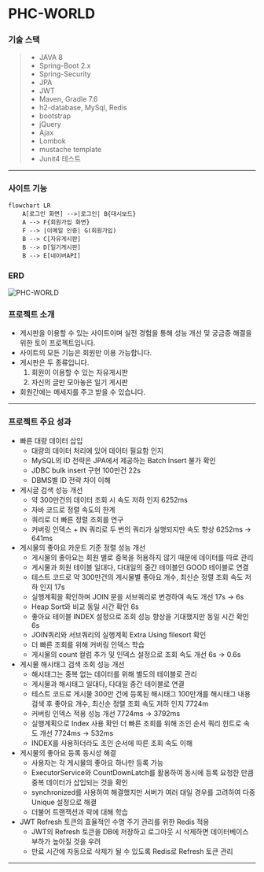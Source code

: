 # PHC-WORLD
### 기술 스택
> * JAVA 8
> * Spring-Boot 2.x
> * Spring-Security
> * JPA
> * JWT
> * Maven, Gradle 7.6
> * h2-database, MySql, Redis
> * bootstrap
> * jQuery
> * Ajax
> * Lombok
> * mustache template
> * Junit4 테스트
***
### 사이트 기능
```mermaid
flowchart LR
    A[로그인 화면] -->|로그인| B{대시보드}
    A --> F{회원가입 화면}
    F --> |이메일 인증| G(회원가입)
    B --> C[자유게시판]
    B --> D[일기게시판]
    B --> E[네이버API]
```
### ERD
![PHC-WORLD](https://github.com/javamogi/PHC-WORLD/assets/40781237/b297e320-9d66-48e7-9a46-ac7cbd95996d)
### 프로젝트 소개
* 게시판을 이용할 수 있는 사이트이며 실전 경험을 통해 성능 개선 및 궁금증 해결을 위한 토이 프로젝트입니다.
* 사이트의 모든 기능은 회원만 이용 가능합니다.
* 게시판은 두 종류입니다.
  1. 회원이 이용할 수 있는 자유게시판
  2. 자신의 글만 모아놓은 일기 게시판
* 회원간에는 메세지를 주고 받을 수 있습니다.
***
### 프로젝트 주요 성과
- 빠른 대량 데이터 삽입
  - 대량의 데이터 처리에 있어 데이터 필요함 인지
  - MySQL의 ID 전략은 JPA에서 제공하는 Batch Insert 불가 확인
  - JDBC bulk insert 구현 100만건 22s
  - DBMS별 ID 전략 차이 이해
- 게시글 검색 성능 개선
  - 약 300만건의 데이터 조회 시 속도 저하 인지 6252ms
  - 자바 코드로 정렬 속도의 한계
  - 쿼리로 더 빠른 정렬 조회를 연구
  - 커버링 인덱스 + IN 쿼리로 두 번의 쿼리가 실행되지만 속도 향상 6252ms -> 641ms
- 게시물의 좋아요 카운트 기준 정렬 성능 개선
  - 게시물의 좋아요는 회원 별로 중복을 허용하지 않기 때문에 데이터를 따로 관리
  - 게시물과 회원 테이블 일대다, 다대일의 중간 테이블인 GOOD 테이블로 연결
  - 테스트 코드로 약 300만건의 게시물별 좋아요 개수, 최신순 정렬 조회 속도 저하 인지 17s
  - 실행계획을 확인하며 JOIN 문을 서브쿼리로 변경하여 속도 개선 17s -> 6s
  - Heap Sort와 비교 동일 시간 확인 6s
  - 좋아요 테이블 INDEX 설정으로 조회 성능 향상을 기대했지만 동일 시간 확인 6s
  - JOIN쿼리와 서브쿼리의 실행계획 Extra Using filesort 확인
  - 더 빠른 조회를 위해 커버링 인덱스 학습
  - 게시물의 count 컬럼 추가 및 인덱스 설정으로 조회 속도 개선 6s -> 0.6s
- 게시물 해시태그 검색 조회 성능 개선
  - 해시태그는 중복 없는 데이터를 위해 별도의 테이블로 관리
  - 게시물과 해시태그 일대다, 다대일 중간 테이블로 연결
  - 테스트 코드로 게시물 300만 건에 등록된 해시태그 100만개를 해시태그 내용 검색 후 좋아요 개수, 최신순 정렬 조회 속도 저하 인지 7724m
  - 커버링 인덱스 적용 성능 개선 7724ms -> 3792ms
  - 실행계획으로 Index 사용 확인 더 빠른 조회를 위해 조인 순서 쿼리 힌트로 속도 개선 7724ms -> 532ms
  - INDEX를 사용하더라도 조인 순서에 따른 조회 속도 이해
- 게시물의 좋아요 등록 동시성 해결
  - 사용자는 각 게시물의 좋아요 하나만 등록 가능
  - ExecutorService와 CountDownLatch를 활용하여 동시에 등록 요청한 만큼 중복 데이터가 삽입되는 것을 확인
  - synchronized를 사용하여 해결했지만 서버가 여러 대일 경우를 고려하여 다중 Unique 설정으로 해결
  - 더불어 트랜잭션과 락에 대해 학습
- JWT Refresh 토큰의 효율적인 수명 주기 관리를 위한 Redis 적용
  - JWT의 Refresh 토큰을 DB에 저장하고 로그아웃 시 삭제하면 데이터베이스 부하가 높아질 것을 우려
  - 만료 시간에 자동으로 삭제가 될 수 있도록 Redis로 Refresh 토큰 관리
***
